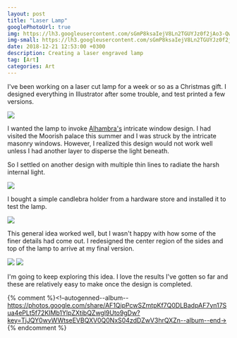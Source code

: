 ```yaml
---
layout: post
title: "Laser Lamp"
googlePhotoUrl: true
img: https://lh3.googleusercontent.com/sGmP8ksaIejV8Ln2TGUYJz0f2jAo3-QwZGsWv2X7rxwbHddYwhUHcgy7_SE2mHg9U4dc1xorkXV7H0SCh4r6Wlj1pZTn6ei3xaa6-hc7P13_Xom_ADuoJSlXOmiUc0z1WRjuA405Tw=w3024-h4032
img-small: https://lh3.googleusercontent.com/sGmP8ksaIejV8Ln2TGUYJz0f2jAo3-QwZGsWv2X7rxwbHddYwhUHcgy7_SE2mHg9U4dc1xorkXV7H0SCh4r6Wlj1pZTn6ei3xaa6-hc7P13_Xom_ADuoJSlXOmiUc0z1WRjuA405Tw
date: 2018-12-21 12:53:00 +0300
description: Creating a laser engraved lamp
tag: [Art]
categories: Art
---
```


I've been working on a laser cut lamp for a week or so as a Christmas gift. I designed everything in Illustrator after some trouble, and test printed a few versions.

<a data-fancybox="gallery" href="https://lh3.googleusercontent.com/G7c8lXWosiq-pg7-2rDavX9wUQj8lJyBk9Gb9WVwwMXNuFioiitGxh2tkCW4C_mi1Sum_9hXQqUTHvGAphBo46Q6t9juRKrfOljWrQVLLIgdtOlbs6JGzNQ7eZWqqRiCjtaqIS8Zhg=w2627-h2538"><img src="https://lh3.googleusercontent.com/G7c8lXWosiq-pg7-2rDavX9wUQj8lJyBk9Gb9WVwwMXNuFioiitGxh2tkCW4C_mi1Sum_9hXQqUTHvGAphBo46Q6t9juRKrfOljWrQVLLIgdtOlbs6JGzNQ7eZWqqRiCjtaqIS8Zhg=w400-h400"></a>

I wanted the lamp to invoke  [Alhambra's](https://en.wikipedia.org/wiki/Alhambra) intricate window design. I had visited the Moorish palace this summer and I was struck by the intricate masonry windows. However, I realized this design would not work well unless I had another layer to disperse the light beneath. 

So I settled on another design with multiple thin lines to radiate the harsh internal light.

<a data-fancybox="gallery" href="https://lh3.googleusercontent.com/E4miD27WzqdG6Gnys4yJr7ixAFPPagRLE45NqNJqE_Onan0XBBWmbxtR-LMutkSJG-_U9QnEkt26LzKpLAAigae8n4XdPoqim-6gGSfD8NHeBfaGC7xWw385LBEXXQBDloW2CSKDug=w3024-h4032"><img src="https://lh3.googleusercontent.com/E4miD27WzqdG6Gnys4yJr7ixAFPPagRLE45NqNJqE_Onan0XBBWmbxtR-LMutkSJG-_U9QnEkt26LzKpLAAigae8n4XdPoqim-6gGSfD8NHeBfaGC7xWw385LBEXXQBDloW2CSKDug=w400-h400"></a>

I bought a simple candlebra holder from a hardware store and installed it to test the lamp.

<a data-fancybox="gallery" href="https://lh3.googleusercontent.com/y4pcT9ZTKciWGxS5u35qiQ13ZLUpgfaKg-U3xhGPPvMQakCCeisPbzgfaAH9Wckxcr8TsyAFkJ6s8yB3FKo7mcSXyInnkWVBFcFNlm0OBTzi_ldNm9xAddN0fTCspraVNY1r58xZ4A=w3024-h4032"><img src="https://lh3.googleusercontent.com/y4pcT9ZTKciWGxS5u35qiQ13ZLUpgfaKg-U3xhGPPvMQakCCeisPbzgfaAH9Wckxcr8TsyAFkJ6s8yB3FKo7mcSXyInnkWVBFcFNlm0OBTzi_ldNm9xAddN0fTCspraVNY1r58xZ4A=w400-h400"></a>

This general idea worked well, but I wasn't happy with how some of the finer details had come out. I redesigned the center region of the sides and top of the lamp to arrive at my final version.


<a data-fancybox="gallery" href="https://lh3.googleusercontent.com/sGmP8ksaIejV8Ln2TGUYJz0f2jAo3-QwZGsWv2X7rxwbHddYwhUHcgy7_SE2mHg9U4dc1xorkXV7H0SCh4r6Wlj1pZTn6ei3xaa6-hc7P13_Xom_ADuoJSlXOmiUc0z1WRjuA405Tw=w3024-h4032"><img src="https://lh3.googleusercontent.com/sGmP8ksaIejV8Ln2TGUYJz0f2jAo3-QwZGsWv2X7rxwbHddYwhUHcgy7_SE2mHg9U4dc1xorkXV7H0SCh4r6Wlj1pZTn6ei3xaa6-hc7P13_Xom_ADuoJSlXOmiUc0z1WRjuA405Tw=w500-h400"></a>
<a data-fancybox="gallery" href="https://lh3.googleusercontent.com/hYrZo7ws7UpGVpD063Xtf7BOqPBbZ2A5JdHzST_qj23d6qDi-mj0xeW0NUvw38_s0ORM30iPZZdL3kxiGE8Dy1vK33qVgdjsTIDVPZSLYwBo6qBMpdAFPNyIfwxz7gimL6Oce1gLIg=w3024-h4032"><img src="https://lh3.googleusercontent.com/hYrZo7ws7UpGVpD063Xtf7BOqPBbZ2A5JdHzST_qj23d6qDi-mj0xeW0NUvw38_s0ORM30iPZZdL3kxiGE8Dy1vK33qVgdjsTIDVPZSLYwBo6qBMpdAFPNyIfwxz7gimL6Oce1gLIg=w500-h400"></a>


I'm going to keep exploring this idea. I love the results I've gotten so far and these are relatively easy to make once the design is completed. 


{% comment %}<!–autogenned--album--https://photos.google.com/share/AF1QipPcwSZmtpKf7Q0DLBadpAF7yn17Sua4ePLt5f72KIMb1YlpZXtibQZwgl9Uto9gDw?key=TjJQY0wyWWtseEVBQXV0Q0NxS04zdDZwV3hrQXZn--album--end->
{% endcomment %}

